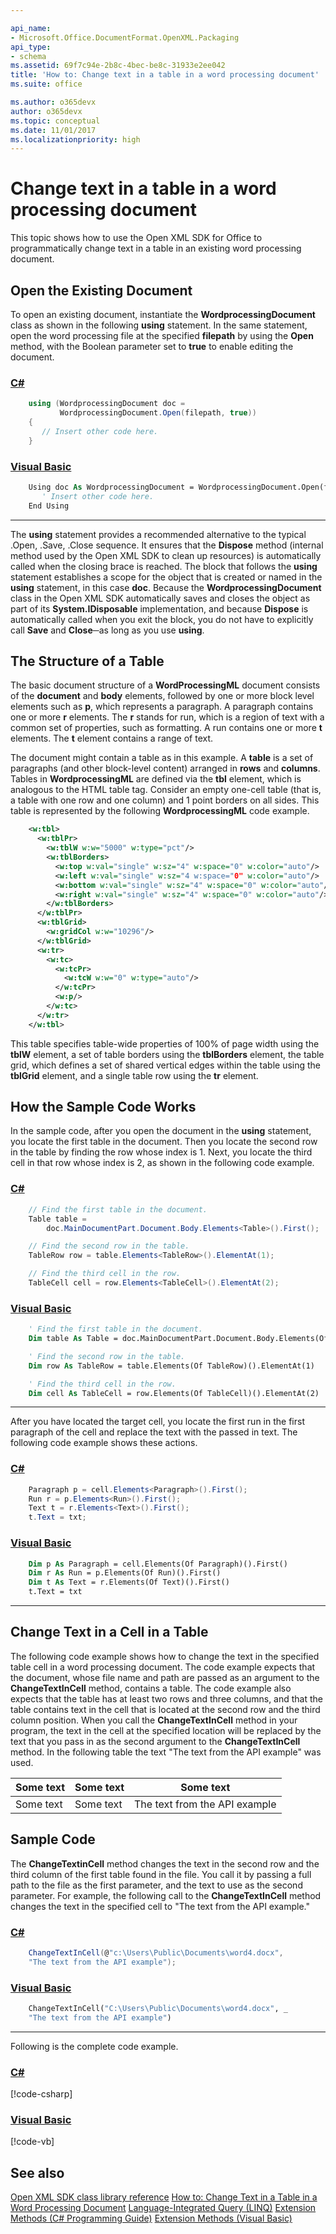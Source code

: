 ```yaml
---

api_name:
- Microsoft.Office.DocumentFormat.OpenXML.Packaging
api_type:
- schema
ms.assetid: 69f7c94e-2b8c-4bec-be8c-31933e2ee042
title: 'How to: Change text in a table in a word processing document'
ms.suite: office

ms.author: o365devx
author: o365devx
ms.topic: conceptual
ms.date: 11/01/2017
ms.localizationpriority: high
---
```


# Change text in a table in a word processing document

This topic shows how to use the Open XML SDK for Office to programmatically change text in a table in an existing word processing document.



## Open the Existing Document

To open an existing document, instantiate the **WordprocessingDocument** class as shown in the following **using** statement. In the same statement, open the word processing file at the specified **filepath** by using the **Open** method, with the Boolean parameter set to **true** to enable editing the document.

### [C#](#tab/cs-0)
```csharp
    using (WordprocessingDocument doc =
           WordprocessingDocument.Open(filepath, true)) 
    { 
       // Insert other code here. 
    }
```

### [Visual Basic](#tab/vb-0)
```vb
    Using doc As WordprocessingDocument = WordprocessingDocument.Open(filepath, True)
       ' Insert other code here. 
    End Using
```
***


The **using** statement provides a recommended
alternative to the typical .Open, .Save, .Close sequence. It ensures
that the **Dispose** method (internal method
used by the Open XML SDK to clean up resources) is automatically called
when the closing brace is reached. The block that follows the **using** statement establishes a scope for the
object that is created or named in the **using** statement, in this case **doc**. Because the **WordprocessingDocument** class in the Open XML SDK
automatically saves and closes the object as part of its **System.IDisposable** implementation, and because
**Dispose** is automatically called when you
exit the block, you do not have to explicitly call **Save** and **Close**─as
long as you use **using**.

## The Structure of a Table

The basic document structure of a **WordProcessingML** document consists of the **document** and **body**
elements, followed by one or more block level elements such as **p**, which represents a paragraph. A paragraph
contains one or more **r** elements. The **r** stands for run, which is a region of text with
a common set of properties, such as formatting. A run contains one or
more **t** elements. The **t** element contains a range of text.

The document might contain a table as in this example. A **table** is a set of paragraphs (and other block-level
content) arranged in **rows** and **columns**. Tables in **WordprocessingML** are defined via the **tbl** element, which is analogous to the HTML table
tag. Consider an empty one-cell table (that is, a table with one row and
one column) and 1 point borders on all sides. This table is represented
by the following **WordprocessingML** code
example.

```xml
    <w:tbl>
      <w:tblPr>
        <w:tblW w:w="5000" w:type="pct"/>
        <w:tblBorders>
          <w:top w:val="single" w:sz="4" w:space="0" w:color="auto"/>
          <w:left w:val="single" w:sz="4 w:space="0" w:color="auto"/>
          <w:bottom w:val="single" w:sz="4" w:space="0" w:color="auto"/>
          <w:right w:val="single" w:sz="4" w:space="0" w:color="auto"/>
        </w:tblBorders>
      </w:tblPr>
      <w:tblGrid>
        <w:gridCol w:w="10296"/>
      </w:tblGrid>
      <w:tr>
        <w:tc>
          <w:tcPr>
            <w:tcW w:w="0" w:type="auto"/>
          </w:tcPr>
          <w:p/>
        </w:tc>
      </w:tr>
    </w:tbl>
```

This table specifies table-wide properties of 100% of page width using
the **tblW** element, a set of table borders
using the **tblBorders** element, the table
grid, which defines a set of shared vertical edges within the table
using the **tblGrid** element, and a single
table row using the **tr** element.

## How the Sample Code Works

In the sample code, after you open the document in the **using** statement, you locate the first table in
the document. Then you locate the second row in the table by finding the
row whose index is 1. Next, you locate the third cell in that row whose
index is 2, as shown in the following code example.

### [C#](#tab/cs-1)
```csharp
    // Find the first table in the document.
    Table table =
        doc.MainDocumentPart.Document.Body.Elements<Table>().First();

    // Find the second row in the table.
    TableRow row = table.Elements<TableRow>().ElementAt(1);

    // Find the third cell in the row.
    TableCell cell = row.Elements<TableCell>().ElementAt(2);
```

### [Visual Basic](#tab/vb-1)
```vb
    ' Find the first table in the document.
    Dim table As Table = doc.MainDocumentPart.Document.Body.Elements(Of Table)().First()

    ' Find the second row in the table.
    Dim row As TableRow = table.Elements(Of TableRow)().ElementAt(1)

    ' Find the third cell in the row.
    Dim cell As TableCell = row.Elements(Of TableCell)().ElementAt(2)
```
***


After you have located the target cell, you locate the first run in the
first paragraph of the cell and replace the text with the passed in
text. The following code example shows these actions.

### [C#](#tab/cs-2)
```csharp
    Paragraph p = cell.Elements<Paragraph>().First();
    Run r = p.Elements<Run>().First();
    Text t = r.Elements<Text>().First();
    t.Text = txt;
```

### [Visual Basic](#tab/vb-2)
```vb
    Dim p As Paragraph = cell.Elements(Of Paragraph)().First()
    Dim r As Run = p.Elements(Of Run)().First()
    Dim t As Text = r.Elements(Of Text)().First()
    t.Text = txt
```
***


## Change Text in a Cell in a Table

The following code example shows how to change the text in the specified
table cell in a word processing document. The code example expects that
the document, whose file name and path are passed as an argument to the
**ChangeTextInCell** method, contains a table.
The code example also expects that the table has at least two rows and
three columns, and that the table contains text in the cell that is
located at the second row and the third column position. When you call
the **ChangeTextInCell** method in your
program, the text in the cell at the specified location will be replaced
by the text that you pass in as the second argument to the **ChangeTextInCell** method. In the following table
the text "The text from the API example" was used.

| **Some text** | **Some text** | **Some text** |
|---------------|---------------|---------------|
| Some text     | Some text     |The text from the API example |

## Sample Code

The **ChangeTextinCell** method changes the
text in the second row and the third column of the first table found in
the file. You call it by passing a full path to the file as the first
parameter, and the text to use as the second parameter. For example, the
following call to the **ChangeTextInCell**
method changes the text in the specified cell to "The text from the API
example."

### [C#](#tab/cs-3)
```csharp
    ChangeTextInCell(@"c:\Users\Public\Documents\word4.docx",
    "The text from the API example");
```

### [Visual Basic](#tab/vb-3)
```vb
    ChangeTextInCell("C:\Users\Public\Documents\word4.docx", _
    "The text from the API example")
```
***


Following is the complete code example.

### [C#](#tab/cs)
[!code-csharp[](../../samples/word/change_text_a_table/cs/Program.cs)]

### [Visual Basic](#tab/vb)
[!code-vb[](../../samples/word/change_text_a_table/vb/Program.vb)]

## See also

[Open XML SDK class library reference](/office/open-xml/open-xml-sdk)
[How to: Change Text in a Table in a Word Processing Document](https://learn.microsoft.com/previous-versions/office/developer/office-2010/cc840870(v=office.14))
[Language-Integrated Query (LINQ)](https://learn.microsoft.com/previous-versions/bb397926(v=vs.140))
[Extension Methods (C\# Programming Guide)](https://learn.microsoft.com/dotnet/csharp/programming-guide/classes-and-structs/extension-methods)
[Extension Methods (Visual Basic)](https://learn.microsoft.com/dotnet/visual-basic/programming-guide/language-features/procedures/extension-methods)
